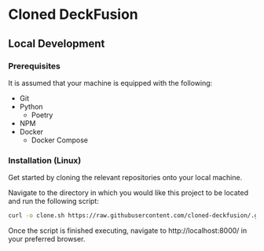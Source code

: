 # Cloned DeckFusion

## Local Development

### Prerequisites

It is assumed that your machine is equipped with the following:

- Git
- Python
  - Poetry
- NPM
- Docker
  - Docker Compose

### Installation (Linux)

Get started by cloning the relevant repositories onto your local machine.

Navigate to the directory in which you would like this project to be located and run the following script:

```bash
curl -o clone.sh https://raw.githubusercontent.com/cloned-deckfusion/.github/refs/heads/main/clone.sh && chmod +x clone.sh && ./clone.sh
```

Once the script is finished executing, navigate to http://localhost:8000/ in your preferred browser.
